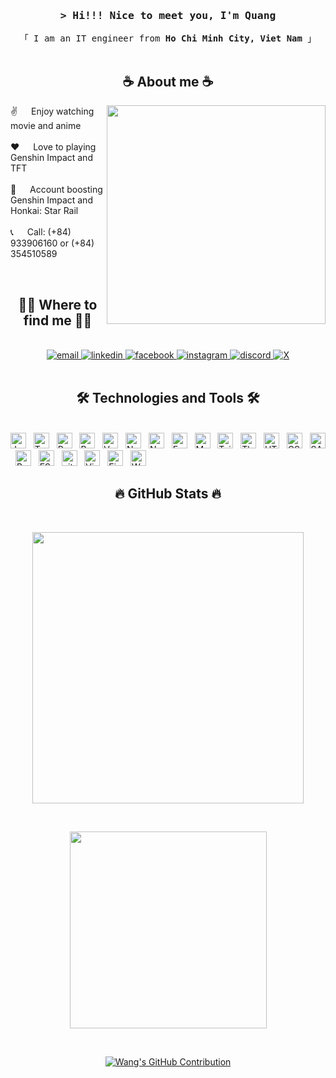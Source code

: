 <!-- Intro  -->
<h3 align="center">
 <samp>&gt; Hi!!! Nice to meet you, I'm Quang</samp>
</h3>

<p align="center"> 
  <samp>
    「 I am an IT engineer from <b>Ho Chi Minh City, Viet Nam</b> 」
    <br>
    <br>
  </samp>
</p>

<!-- About Section -->
<h2 align="center">☕ About me ☕</h2>
<p><img align="right" width="350" src="https://media.giphy.com/media/v1.Y2lkPTc5MGI3NjExbW12MHd3MjJmMXFodHIzdnhpMHR4Ym9vOHZobXUyeW02ank2bTl1bCZlcD12MV9naWZzX3NlYXJjaCZjdD1n/lSTNj6Az2DoD4QG8mK/giphy.gif"/>
  
 ✌️ &emsp; Enjoy watching movie and anime<br/><br/>
 ❤️ &emsp; Love to playing Genshin Impact and TFT<br/><br/>
 🥲 &emsp; Account boosting Genshin Impact and Honkai: Star Rail<br/><br/>
 📞 &emsp; Call: (+84) 933906160 or (+84) 354510589
</p>

</div>
<br>
<h2 align="center">🧑‍🦯 Where to find me 🧑‍🦯</h2>
<br>
<!-- https://icons8.com -->
<div align="center">
  <a href="mailto:quangdvo11311@gmail.com" target="top">
    <img src="https://img.icons8.com/bubbles/100/000000/apple-mail.png" alt="email" />
  </a>
   <a href="https://www.linkedin.com/in/%C4%91%C4%83ng-quang-v%C3%B5-427659308/" target="blank">
    <img src="https://img.icons8.com/bubbles/100/000000/linkedin.png" alt="linkedin" />
  </a>
  <a href="https://www.facebook.com/vd.wangg" target="blank">
    <img src="https://img.icons8.com/bubbles/100/000000/facebook-new.png" alt="facebook" />
  </a>
  <a href="https://www.instagram.com/vd.wangg" target="blank">
    <img src="https://img.icons8.com/bubbles/100/000000/instagram.png" alt="instagram" />
  </a>
  <a href="https://discord.com/users/493459039041093652" target="_blank">
  <img src="https://img.icons8.com/?size=100&id=114892&format=png&color=000000" alt="discord"/>
  </a>
  <a href="https://twitter.com/mavisstarkvo" target="_blank">
  <img src="https://img.icons8.com/?size=100&id=bG29Ckcdp6YP&format=png&color=000000" alt="X"/>
  </a>
 <br>

</div>

<br/>

<h2 align="center">🛠 Technologies and Tools 🛠</h2>
<br>
<!-- https://simpleicons.org/ -->
<span><img src="https://img.shields.io/badge/JavaScript-282C34?logo=javascript&logoColor=F7DF1E" alt="JavaScript logo" title="JavaScript" height="25" /></span>
&nbsp;
<span><img src="https://img.shields.io/badge/TypeScript-282C34?logo=typescript&logoColor=3178C6" alt="TypeScript logo" title="TypeScript" height="25" /></span>
&nbsp;
<span><img src="https://img.shields.io/badge/ReactJS-282C34?logo=react&logoColor=61DAFB" alt="ReactJS logo" title="ReactJS" height="25" /></span>
&nbsp;
<span><img src="https://img.shields.io/badge/Redux-282C34?logo=redux&logoColor=764ABC" alt="Redux logo" title="Redux" height="25" /></span>
&nbsp;
<span><img src="https://img.shields.io/badge/Vue.js-282C34?logo=vue.js&logoColor=4FC08D" alt="Vue.js logo" title="Vue.js" height="25" /></span>
&nbsp;
<span><img src="https://img.shields.io/badge/Nuxt.js-282C34?logo=nuxt.js&logoColor=4FC08D" alt="Nuxt.js logo" title="Nuxt.js" height="25" /></span>
&nbsp;
<span><img src="https://img.shields.io/badge/Node.js-282C34?logo=node.js&logoColor=00F200" alt="Node.js logo" title="Node.js" height="25" /></span>
&nbsp;
<span><img src="https://img.shields.io/badge/Express-282C34?logo=express&logoColor=FFFFFF" alt="Express.js logo" title="Express.js" height="25" /></span>
&nbsp;
<span><img src="https://img.shields.io/badge/MongoDB-282C34?logo=mongodb&logoColor=47A248" alt="MongoDB logo" title="MongoDB" height="25" /></span>
&nbsp;
<span><img src="https://img.shields.io/badge/Tailwind%20CSS-282C34?logo=tailwind-css&logoColor=38B2AC" alt="TailwindCSS logo" title="TailwindCSS" height="25" /></span>
&nbsp;
<span><img src="https://img.shields.io/badge/Three.js-282C34?logo=three.js&logoColor=FFFFFF" alt="Three.js logo" title="Three.js" height="25" /></span>
&nbsp;
<span><img src="https://img.shields.io/badge/HTML5-282C34?logo=html5&logoColor=E34F26" alt="HTML5 logo" title="HTML5" height="25" /></span>
&nbsp;
<span><img src="https://img.shields.io/badge/CSS3-282C34?logo=css3&logoColor=1572B6" alt="CSS3 logo" title="CSS3" height="25" /></span>
&nbsp;
<span><img src="https://img.shields.io/badge/Sass-282C34?logo=sass&logoColor=CC6699" alt="SASS logo" title="SASS" height="25" /></span>
&nbsp;
<span><img src="https://img.shields.io/badge/Bootstrap-282C34?logo=bootstrap&logoColor=7952B3" alt="Bootstrap logo" title="Bootstrap" height="25" /></span>
&nbsp;
<span><img src="https://img.shields.io/badge/ESLint-282C34?logo=eslint&logoColor=4B32C3" alt="ESLint logo" title="ESLint" height="25" /></span>
&nbsp;
<span><img src="https://img.shields.io/badge/git-282C34?logo=git&logoColor=F05032" alt="git logo" title="git" height="25" /></span>
&nbsp;
<span><img src="https://img.shields.io/badge/VS%20Code-282C34?logo=visual-studio-code&logoColor=007ACC" alt="Visual Studio Code logo" title="Visual Studio Code" height="25" /></span>
&nbsp;
<span><img src="https://img.shields.io/badge/Firebase-282C34?logo=firebase&logoColor=FFCA28" alt="Firebase logo" title="Firebase" height="25" /></span>
&nbsp;
<span><img src="https://img.shields.io/badge/WordPress-282C34?logo=wordPress&logoColor=21759B" alt="WordPress logo" title="WordPress" height="25" /></span>
&nbsp;

<br>
<h2 align="center">🔥 GitHub Stats 🔥</h2>
<!-- https://github.com/anuraghazra/github-readme-stats -->
<br>
<div align=center>

 <a href="#" title="QuangVo"><img align="center" width="434" src="https://github-readme-stats.vercel.app/api?username=QuangVo11311&show_icons=true&theme=react&border_color=61dafb&hide_border=true" /></a>

 <br/>
 
 <a href="#" title="QuangVo"><img width="315" align="center" src="https://github-readme-stats.vercel.app/api/top-langs/?username=QuangVo11311&hide=c%23,powershell,Mathematica,Ruby,Objective-C,Objective-C%2b%2b,Cuda&title_color=61dafb&text_color=ffffff&icon_color=61dafb&bg_color=20232a&langs_count=8&layout=compact&border_color=61dafb&hide_border=true" /></a>
 
 <br>
 
 <p align="center"><a href="https://github.com/QuangVo11311"><img src="https://github-profile-summary-cards.vercel.app/api/cards/profile-details?username=QuangVo11311&theme=radical" alt="Wang's GitHub Contribution"/></a></p>
